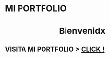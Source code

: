 # MI PORTFOLIO

<h1 style='text-align: center;'>Bienvenidx</1h>

<h2>VISITA MI PORTFOLIO > <a href='https://androide18.github.io/portfolio/' target='_blank'> CLICK ! </a> </h2>
